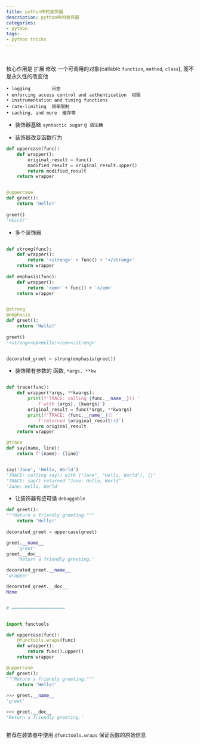 ```yaml
---
title: python中的装饰器
description: python中的装饰器
categories:
- python
tags:
- python tricks
---
```


<br>

核心作用是 扩展 修改 一个可调用的对象(callable `function`, `method`, `class`), 而不是永久性的改变他

    
    • logging        日志
    • enforcing access control and authentication  权限
    • instrumentation and timing functions  
    • rate-limiting  频率限制
    • caching, and more  缓存等


- 装饰器基础  `syntactic sugar` `@ 语法糖`

- 装饰器改变函数行为

```python
def uppercase(func):
    def wrapper():
        original_result = func()
        modified_result = original_result.upper()
        return modified_result
    return wrapper


@uppercase
def greet():
    return 'Hello!'
    
greet()
'HELLO!'


```

- 多个装饰器

```python

def strong(func):
    def wrapper():
        return '<strong>' + func() + '</strong>'
    return wrapper
    
def emphasis(func):
    def wrapper():
        return '<em>' + func() + '</em>'
    return wrapper


@strong
@emphasis
def greet():
    return 'Hello!'
    
greet()
'<strong><em>Hello!</em></strong>'  


decorated_greet = strong(emphasis(greet))


```

- 装饰带有参数的 函数, `*args, **kw`

```python

def trace(func):
    def wrapper(*args, **kwargs):
        print(f'TRACE: calling {func.__name__}() '
            f'with {args}, {kwargs}')
        original_result = func(*args, **kwargs)
        print(f'TRACE: {func.__name__}() '
            f'returned {original_result!r}')
        return original_result
    return wrapper

@trace
def say(name, line):
    return f'{name}: {line}'


say('Jane', 'Hello, World')
'TRACE: calling say() with ("Jane", "Hello, World"), {}'
'TRACE: say() returned "Jane: Hello, World"'
'Jane: Hello, World'

```

- 让装饰器有迹可循 `debuggable`

```python
def greet():
"""Return a friendly greeting."""
    return 'Hello!'
    
decorated_greet = uppercase(greet)

greet.__name__
    'greet'
greet.__doc__
    'Return a friendly greeting.'

decorated_greet.__name__
'wrapper'

decorated_greet.__doc__
None


# ====================


import functools

def uppercase(func):
    @functools.wraps(func)
    def wrapper():
        return func().upper()
    return wrapper

@uppercase
def greet():
"""Return a friendly greeting."""
    return 'Hello!'
    
>>> greet.__name__
'greet'

>>> greet.__doc__
'Return a friendly greeting.'



```

推荐在装饰器中使用 `@functools.wraps` 保证函数的原始信息